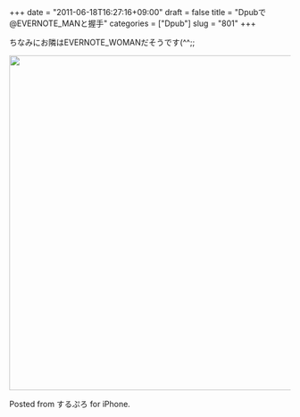 +++
date = "2011-06-18T16:27:16+09:00"
draft = false
title = "Dpubで@EVERNOTE_MANと握手"
categories = ["Dpub"]
slug = "801"
+++

ちなみにお隣はEVERNOTE_WOMANだそうです(^^;;
<!--more-->

<img src="https://knk-n.com/images/2011/06/slooProImg_20110618162507.jpg" alt="" width="600" class="slooProImg" />

Posted from するぷろ for iPhone.
